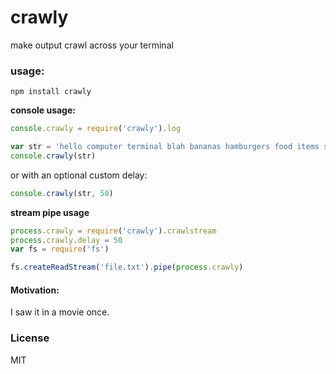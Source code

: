 # crawly

make output crawl across your terminal

### usage:

`npm install crawly`

**console usage:**
```javascript
console.crawly = require('crawly').log

var str = 'hello computer terminal blah bananas hamburgers food items shopping bag grocery store'
console.crawly(str)
```
or with an optional custom delay:
```javascript
console.crawly(str, 50)
```

**stream pipe usage**

```javascript
process.crawly = require('crawly').crawlstream
process.crawly.delay = 50
var fs = require('fs')

fs.createReadStream('file.txt').pipe(process.crawly)
```

#### Motivation:

I saw it in a movie once.

### License
MIT
